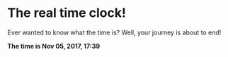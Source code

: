 # The real time clock!

Ever wanted to know what the time is? Well, your journey is about to end!

**The time is Nov 05, 2017, 17:39**